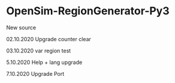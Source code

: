 # OpenSim-RegionGenerator-Py3
New source

02.10.2020 Upgrade counter clear

03.10.2020 var region test

5.10.2020 Help + lang upgrade

7.10.2020 Upgrade Port
